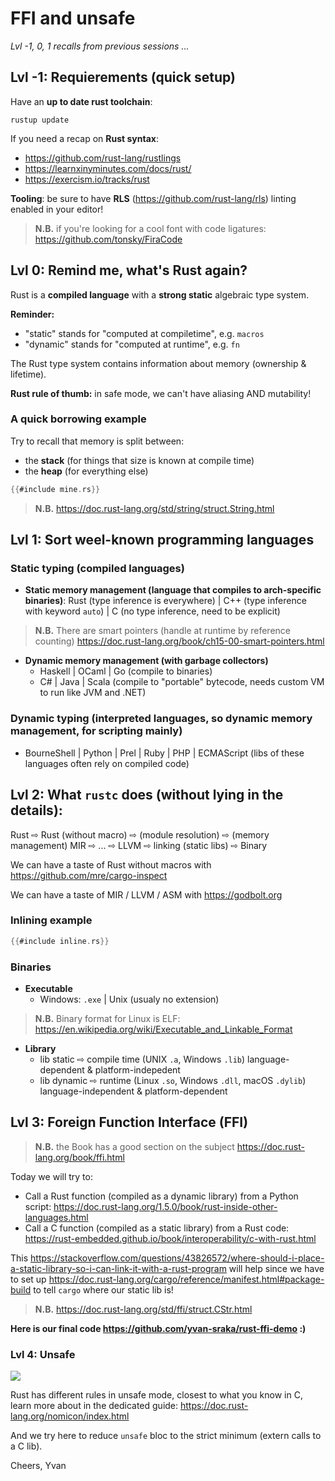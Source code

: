 FFI and unsafe
==============

<!-- Hello everyone, -->

_Lvl -1, 0, 1 recalls from previous sessions ..._

Lvl -1: Requierements (quick setup)
-----------------------------------

Have an **up to date rust toolchain**:

    rustup update

If you need a recap on **Rust syntax**:

-   <https://github.com/rust-lang/rustlings>
-   <https://learnxinyminutes.com/docs/rust/>
-   <https://exercism.io/tracks/rust>

**Tooling**: be sure to have **RLS**
(<https://github.com/rust-lang/rls>) linting enabled in your editor!

> **N.B.** if you're looking for a cool font with code ligatures:
> <https://github.com/tonsky/FiraCode>

Lvl 0: Remind me, what's Rust again?
------------------------------------

Rust is a **compiled language** with a **strong static** algebraic type
system.

**Reminder:**

-   "static" stands for "computed at compiletime", e.g. `macros`
-   "dynamic" stands for "computed at runtime", e.g. `fn`

The Rust type system contains information about memory (ownership &
lifetime).

**Rust rule of thumb:** in safe mode, we can't have aliasing AND
mutability!

### A quick borrowing example

Try to recall that memory is split between:

-   the **stack** (for things that size is known at compile time)
-   the **heap** (for everything else)

```rust
{{#include mine.rs}}
```

> **N.B.** <https://doc.rust-lang.org/std/string/struct.String.html>

Lvl 1: Sort weel-known programming languages
--------------------------------------------

### Static typing (compiled languages)

-   **Static memory management (language that compiles to arch-specific
    binaries)**: Rust (type inference is everywhere) \| C++ (type
    inference with keyword `auto`) \| C (no type inference, need to be
    explicit)

> **N.B.** There are smart pointers (handle at runtime by reference
> counting) <https://doc.rust-lang.org/book/ch15-00-smart-pointers.html>

-   **Dynamic memory management (with garbage collectors)**
    -   Haskell \| OCaml \| Go (compile to binaries)
    -   C\# \| Java \| Scala (compile to "portable" bytecode, needs
        custom VM to run like JVM and .NET)

### Dynamic typing (interpreted languages, so dynamic memory management, for scripting mainly)

-   BourneShell \| Python \| Prel \| Ruby \| PHP \| ECMAScript (libs of
    these languages often rely on compiled code)

Lvl 2: What `rustc` does (without lying in the details):
------------------------------------------------------

Rust ⇨ Rust (without macro) ⇨ (module resolution) ⇨ (memory
management) MIR ⇨ ... ⇨ LLVM ⇨ linking (static libs) ⇨
Binary

We can have a taste of Rust without macros with
<https://github.com/mre/cargo-inspect>

We can have a taste of MIR / LLVM / ASM with <https://godbolt.org>

### Inlining example

```rust
{{#include inline.rs}}
```

### Binaries

-   **Executable**
    -   Windows: `.exe` \| Unix (usualy no extension)

> **N.B.** Binary format for Linux is ELF:
> <https://en.wikipedia.org/wiki/Executable_and_Linkable_Format>

-   **Library**
    -   lib static ⇨ compile time (UNIX `.a`, Windows `.lib`)
        language-dependent & platform-indepedent
    -   lib dynamic ⇨ runtime (Linux `.so`, Windows `.dll`, macOS
        `.dylib`) language-independent & platform-dependent

Lvl 3: Foreign Function Interface (FFI)
---------------------------------------

> **N.B.** the Book has a good section on the subject
> <https://doc.rust-lang.org/book/ffi.html>

Today we will try to:

-   Call a Rust function (compiled as a dynamic library) from a Python
    script:
    <https://doc.rust-lang.org/1.5.0/book/rust-inside-other-languages.html>
-   Call a C function (compiled as a static library) from a Rust code:
    <https://rust-embedded.github.io/book/interoperability/c-with-rust.html>

This
<https://stackoverflow.com/questions/43826572/where-should-i-place-a-static-library-so-i-can-link-it-with-a-rust-program>
will help since we have to set up
<https://doc.rust-lang.org/cargo/reference/manifest.html#package-build>
to tell `cargo` where our static lib is!

> **N.B.** <https://doc.rust-lang.org/std/ffi/struct.CStr.html>

**Here is our final code <https://github.com/yvan-sraka/rust-ffi-demo>
:)**

### Lvl 4: Unsafe

![](https://doc.rust-lang.org/nomicon/img/safeandunsafe.svg)

Rust has different rules in unsafe mode, closest to what you know in C,
learn more about in the dedicated guide:
<https://doc.rust-lang.org/nomicon/index.html>

And we try here to reduce `unsafe` bloc to the strict minimum (extern
calls to a C lib).

Cheers, Yvan